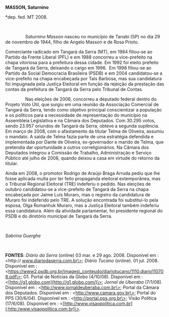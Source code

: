 **MASSON, Saturnino**

\*dep. fed. MT 2008.

 

                *Saturnino Masson* nasceu no município de Tanabi (SP) no
dia 29 de novembro de 1944, filho de Angelo Masson e de Rosa Prioto.

Comerciante radicado em Tangará da Serra (MT), em 1984 filiou-se ao
Partido da Frente Liberal (PFL) e em 1988 concorreu a vice-prefeito na
chapa vitoriosa para a prefeitura dessa cidade. Em 1992 foi eleito
prefeito de Tangará da Serra, deixando o cargo em 1996.  Em 1998
filiou-se ao Partido da Social Democracia Brasileira (PSDB) e em 2004
candidatou-se a vice-prefeito na chapa encabeçada por Taís Barbosa, mas
sua candidatura foi impugnada pela Justiça Eleitoral em função da
rejeição da prestação das contas da prefeitura de Tangará da Serra pelo
Tribunal de Contas.

                Nas eleições de 2006, concorreu a deputado federal
dentro do Projeto Voto Útil, que surgiu em uma reunião da Associação
Comercial de Tangará da Serra, tendo como objetivo principal
conscientizar a população e os políticos para a necessidade de
representação do município na Assembleia Legislativa e na Câmara dos
Deputados. Com 30.295 votos, sendo 23.957 oriundos de Tangará da Serra,
obteve a segunda suplência. Em março de 2008, com o afastamento da
titular Telma de Oliveira, assumiu o mandato. A saída de Telma fazia
parte de uma estratégia defendida e implementada por Dante de Oliveira,
ex-governador e marido de Telma, que pretendia dar oportunidade a outros
correligionários. Na Câmara dos Deputados integrou a Comissão de
Trabalho, Administração e Serviço Público até julho de 2008, quando
deixou a casa em virtude do retorno da titular.

Ainda em 2008, o promotor Rodrigo de Araújo Braga Arruda pediu que lhe
fosse aplicada multa por ter feito propaganda eleitoral extemporânea,
mas o Tribunal Regional Eleitoral (TRE) indeferiu o pedido. Nas eleições
de outubro candidatou-se a vice-prefeito de Tangará da Serra na chapa
encabeçada por Jaime Luís Muraro, mas o registro da candidatura de
Muraro foi indeferido pelo TRE. A solução encontrada foi substituí-lo
pela esposa, Olga Romanhuk Muraro, mas a Justiça Eleitoral também
indeferiu essa candidatura. Além da atividade parlamentar, foi
presidente regional do PSDB e do diretório municipal de Tangará da
Serra.

 

*Sabrina Guerghe*

 

**FONTES**: *Diário da Serra* (online) 03 mar. e 29 ago. 2008.
Disponível em : \<http:// www.diariodaserra.com.br\>; *Diário Tucano*
(online). 01 jul. 2008. Disponível em :
\<https://www2.psdb.org.br/images\_conteudo/diariotucano/1110.diario110708.pdf\>;
G1. Portal de Notícias da Globo (4/10/08). Disponível em :
\<[http://g1.globo.com](http://g1.globo.com/)\>; *Jornal de* *Uberaba*
(7/1/08). Disponível em : \<http://www.jornaldeuberaba.com.br\>; Portal
da Câmara dos Deputados. Disponível em : \<http://www.camara.gov.br\>;
Portal do PPS (30/6/04). Disponível em : \<http://portal.pps.org.br\>;
Visão Política (17/6/08). Disponível em :
\<[http://www.visaopolitica.com.br](;http:/www.visaopolitica.com.br)\>.

 

 

 

 

 

 

 

 

 

 

 

 

 
